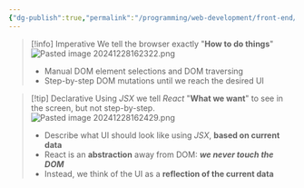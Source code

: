 ```yaml
---
{"dg-publish":true,"permalink":"/programming/web-development/front-end/react-js/001-react-fundamentals/003-jsx/002-imperative-vs-declarative/","tags":["programming","ReactJS","javascript","jsx"],"created":"2024-12-28T15:24:21.537+08:00"}
---
```



> [!info] Imperative
> We tell the browser exactly "__How to do things__"
> ![Pasted image 20241228162322.png](/img/user/Misc/attachments/Pasted%20image%2020241228162322.png)
> - Manual DOM element selections and DOM traversing
> - Step-by-step DOM mutations until we reach the desired UI

> [!tip] Declarative
> Using _JSX_ we tell _React_ "__What we want__" to see in the screen, but not step-by-step.
> ![Pasted image 20241228162429.png](/img/user/Misc/attachments/Pasted%20image%2020241228162429.png)
> - Describe what UI should look like using _JSX_, __based on current data__
> - React is an __abstraction__ away from DOM: ___we never touch the DOM___
> - Instead, we think of the UI as a __reflection of the current data__

